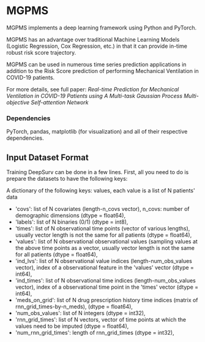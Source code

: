 # MGPMS

MGPMS implements a deep learning framework using Python and PyTorch. 

MGPMS has an advantage over traditional Machine Learning Models (Logistic Regression, Cox Regression, etc.) in that it can provide in-time robust risk score trajectory.

MGPMS can be used in numerous time series prediction applications in addition to the Risk Score prediction of performing Mechanical Ventilation in COVID-19 patients. 

For more details, see full paper: *Real-time Prediction for Mechanical Ventilation in COVID-19 Patients using A Multi-task Gaussian Process Multi-objective Self-attention Network*

### Dependencies

PyTorch, pandas, matplotlib (for visualization) and all of their respective dependencies. 

## Input Dataset Format

Training DeepSurv can be done in a few lines. 
First, all you need to do is prepare the datasets to have the following keys:

A dictionary of the following keys: values, each value is a list of N patients' data
- 'covs': list of N covariates (length-n_covs vector), n_covs: number of demographic dimensions (dtype = float64), 
- 'labels': list of N binaries (0/1) (dtype = int8),
- 'times': list of N observational time points (vector of various lengths), usually vector length is not the same for all patients (dtype = float64),
- 'values': list of N observational observational values (sampling values at the above time points as a vector, usually vector length is not the same for all patients (dtype = float64),
- 'ind_lvs': list of N observational value indices (length-num_obs_values vector), index of a observational feature in the 'values' vector (dtype = int64),
- 'ind_times': list of N observational time indices (length-num_obs_values vector), index of a observational time point in the 'times' vector (dtype = int64),
- 'meds_on_grid': list of N drug prescription history time indices (matrix of rnn_grid_times-by-n_meds), (dtype = float64),
- 'num_obs_values': list of N integers (dtype = int32),
- 'rnn_grid_times': list of N vectors, vector of time points at which the values need to be imputed (dtype = float64),
- 'num_rnn_grid_times': length of rnn_grid_times (dtype = int32),
